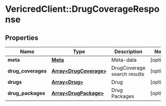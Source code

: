 # VericredClient::DrugCoverageResponse

## Properties
Name | Type | Description | Notes
------------ | ------------- | ------------- | -------------
**meta** | [**Meta**](Meta.md) | Meta-data | [optional] 
**drug_coverages** | [**Array&lt;DrugCoverage&gt;**](DrugCoverage.md) | DrugCoverage search results | [optional] 
**drugs** | [**Array&lt;Drug&gt;**](Drug.md) | Drug | [optional] 
**drug_packages** | [**Array&lt;DrugPackage&gt;**](DrugPackage.md) | Drug Packages | [optional] 


